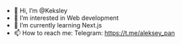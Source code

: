 - 👋 Hi, I’m @Keksley
- 👀 I’m interested in Web development
- 🌱 I’m currently learning Next.js
- 📫 How to reach me: Telegram: https://t.me/aleksey_pan

<!---
Keksley/Keksley is a ✨ special ✨ repository because its `README.md` (this file) appears on your GitHub profile.
You can click the Preview link to take a look at your changes.
--->
